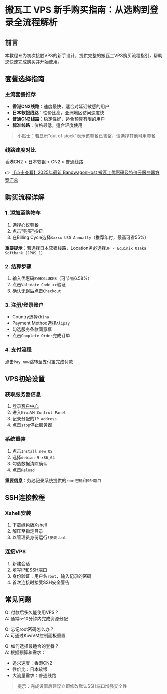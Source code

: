 # 搬瓦工 VPS 新手购买指南：从选购到登录全流程解析

## 前言
本教程专为初次接触VPS的新手设计，提供完整的搬瓦工VPS购买流程指引，帮助您快速完成购买并开始使用。

## 套餐选择指南
### 主流套餐推荐
- **香港CN2线路**：速度最快，适合对延迟敏感的用户
- **日本软银线路**：性价比高，亚洲地区访问速度快
- **普通CN2线路**：稳定性好，适合预算有限的用户
- **标准线路**：价格最低，适合轻度使用

> 小贴士：若显示"out of stock"表示该套餐已售罄，请选择其他可用套餐

### 线路速度对比
香港CN2 > 日本软银 > CN2 > 普通线路

👉 [【点击查看】2025年最新 BandwagonHost 搬瓦工优惠码及特价云服务器方案汇总](https://bit.ly/banwagon)

## 购买流程详解
### 1. 添加至购物车
1. 选择心仪套餐
2. 点击"购买"按钮
3. 在Billing Cycle选择`$xxxx USD Annually`（推荐年付，最高可省55%）

**重要提示**：若选择日本软银线路，Location务必选择`JP - Equinix Osaka Softbank (JPOS_1)`

### 2. 结算步骤
1. 输入优惠码`BWHCGLUKKB`（可节省6.58%）
2. 点击`Validate Code >>`验证
3. 确认无误后点击`Checkout`

### 3. 注册/登录账户
- Country选择`China`
- Payment Method选择`Alipay`
- 勾选服务条款同意框
- 点击`Complete Order`完成订单

### 4. 支付流程
点击`Pay now`跳转至支付宝完成付款

## VPS初始设置
### 获取服务器信息
1. 登录[客户中心](https://bit.ly/banwagon)
2. 进入`KiwiVM Control Panel`
3. 记录分配的`IP address`
4. 点击`stop`停止服务器

### 系统重装
1. 点击`Install new OS`
2. 选择`debian-9-x86_64`
3. 勾选数据清除确认
4. 点击`Reload`

**重要信息**：务必记录系统提供的`root密码`和`SSH端口`

## SSH连接教程
### Xshell安装
1. 下载绿色版Xshell
2. 解压至指定目录
3. 以管理员身份运行`!安装.bat`

### 连接VPS
1. 新建会话
2. 填写IP和SSH端口
3. 身份验证：用户名`root`，输入记录的密码
4. 首次连接时接受SSH安全警告

## 常见问题
Q: 付款后多久能使用VPS？  
A: 通常5-10分钟内完成资源分配

Q: 忘记root密码怎么办？  
A: 可通过KiwiVM控制面板重置

Q: 如何选择最适合的套餐？  
A: 根据预算和需求：
- 追求速度：香港CN2
- 性价比：日本软银
- 大流量需求：普通线路

> 提示：完成设置后建议立即修改默认SSH端口增强安全性